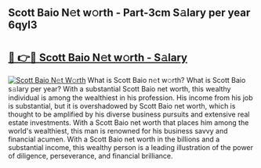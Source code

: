 ## Scott Baio N𝚎t w𝚘rth - Part-3cm S𝚊lary per year 6qyI3

# <h2><a href="http://gc3fz0o.nevu.top/?p=Scott+Baio">🔗 👉🔴 Scott Baio N𝚎t w𝚘rth - S𝚊lary</a></h2>

[![Scott Baio N𝚎t W𝚘rth](https://i.imgur.com/Oavwk0R.jpeg)](http://gc3fz0o.nevu.top/?p=Scott+Baio)
What is Scott Baio n𝚎t w𝚘rth? What is Scott Baio s𝚊lary per year?
With a substantial Scott Baio net worth, this wealthy individual is among the wealthiest in his profession. His income from his job is substantial, but it is overshadowed by Scott Baio net worth, which is thought to be amplified by his diverse business pursuits and extensive real estate investments. With a Scott Baio net worth that places him among the world's wealthiest, this man is renowned for his business savvy and financial acumen. With a Scott Baio net worth in the billions and a substantial income, this wealthy person is a leading illustration of the power of diligence, perseverance, and financial brilliance.

